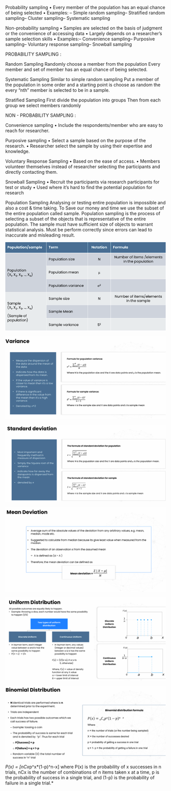  Probability sampling
 • Every member of the population has an 
equal chance of being selected
 • Examples: – Simple random sampling– Stratified random sampling– Cluster sampling– Systematic sampling
 
 Non-probability sampling
 • Samples are selected on the basis of 
judgment or the convenience of accessing 
data
 • Largely depends on a researcher’s sample 
selection skills
 • Examples:– Convenience sampling– Purposive sampling– Voluntary  response sampling– Snowball sampling

PROBABILITY SAMPLING :

Random Sampling
 Randomly choose a member from the population
 Every member and set of member has an equal chance of being selected.

Systematic Sampling
 Similar to simple random sampling
 Put a member of the population in some order and a starting point is choose as random the every “nth” 
member is selected to be in a sample.

Stratified Sampling
 First divide the population into groups
 Then from each group we select members randomly


NON - PROBABILITY SAMPLING : 

 Convenience sampling
 • Include the respondents/member who are easy to reach for researcher.

 Purposive sampling
 • Select a sample based on the purpose of the research.
 • Researcher select the sample by using their expertise and knowledge.

 Voluntary  Response Sampling
 • Based on the ease of access.
 • Members volunteer themselves instead of researcher selecting the participants and directly contacting them.  

 Snowball Sampling 
• Recruit the participants via research participants for test or study
• Used where it’s hard to find the potential population for research


 Population Sampling
 Analysing or testing entire population is impossible and also a cost & time taking. To Save our money and time we use the subset of the entire population called sample.
 Population sampling is the process of selecting a subset of the objects that is representative of the entire population. The sample must have sufficient size of  objects to warrant statistical analysis.
 Must be perform correctly since errors can lead to inaccurate and misleading result.

![alt text](image.png)

![alt text](image-1.png)

![alt text](image-2.png)

![alt text](image-3.png)

![alt text](image-4.png)

![alt text](image-5.png)
*P(x) = [nCx*p^x*(1-p)^n-x]
  where P(x) is the probability of x successes in n trials, nCx is the number of combinations of n items taken x at a time, p is the probability of success in a single trial, and (1-p) is the probability of failure in a single trial.*
